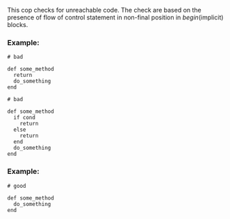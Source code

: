This cop checks for unreachable code.
The check are based on the presence of flow of control
statement in non-final position in *begin*(implicit) blocks.

### Example:

    # bad

    def some_method
      return
      do_something
    end

    # bad

    def some_method
      if cond
        return
      else
        return
      end
      do_something
    end

### Example:

    # good

    def some_method
      do_something
    end